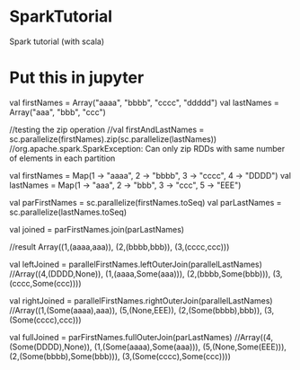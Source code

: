 # SparkTutorial
Spark tutorial (with scala)


# Put this in jupyter

val firstNames = Array("aaaa", "bbbb", "cccc", "ddddd")
val lastNames = Array("aaa", "bbb", "ccc")

//testing the zip operation
//val firstAndLastNames = sc.parallelize(firstNames).zip(sc.parallelize(lastNames))
//org.apache.spark.SparkException: Can only zip RDDs with same number of elements in each partition


val firstNames = Map(1 -> "aaaa", 2 -> "bbbb", 3 -> "cccc", 4 -> "DDDD")
val lastNames = Map(1 -> "aaa", 2 -> "bbb", 3 -> "ccc", 5 -> "EEE")

val parFirstNames = sc.parallelize(firstNames.toSeq)
val parLastNames = sc.parallelize(lastNames.toSeq)

val joined = parFirstNames.join(parLastNames)

//result  Array((1,(aaaa,aaa)), (2,(bbbb,bbb)), (3,(cccc,ccc)))

val leftJoined = parallelFirstNames.leftOuterJoin(parallelLastNames)
//Array((4,(DDDD,None)), (1,(aaaa,Some(aaa))), (2,(bbbb,Some(bbb))), (3,(cccc,Some(ccc))))

val rightJoined = parallelFirstNames.rightOuterJoin(parallelLastNames)
//Array((1,(Some(aaaa),aaa)), (5,(None,EEE)), (2,(Some(bbbb),bbb)), (3,(Some(cccc),ccc)))

val fullJoined = parFirstNames.fullOuterJoin(parLastNames)
//Array((4,(Some(DDDD),None)), (1,(Some(aaaa),Some(aaa))), (5,(None,Some(EEE))), (2,(Some(bbbb),Some(bbb))), (3,(Some(cccc),Some(ccc))))
